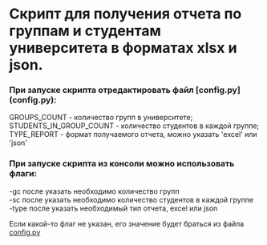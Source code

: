 <h1>Скрипт для получения отчета по группам и студентам университета в форматах xlsx и json.</h1>

<h3>При запуске скрипта отредактировать файл [config.py](config.py):</h3>

GROUPS_COUNT - количество групп в университете;  
STUDENTS_IN_GROUP_COUNT - количество студентов в каждой группе;  
TYPE_REPORT - формат получаемого отчета, можно указать 'excel' или 'json'

<h3>При запуске скрипта из консоли можно использовать флаги:</h3>

-gc после указать необходимо количество групп  
-sc после указать необходимо количество студентов в каждой группе  
-type после указать необходимый тип отчета, excel или json

Если какой-то флаг не указан, его значение будет браться из файла [config.py](config.py)